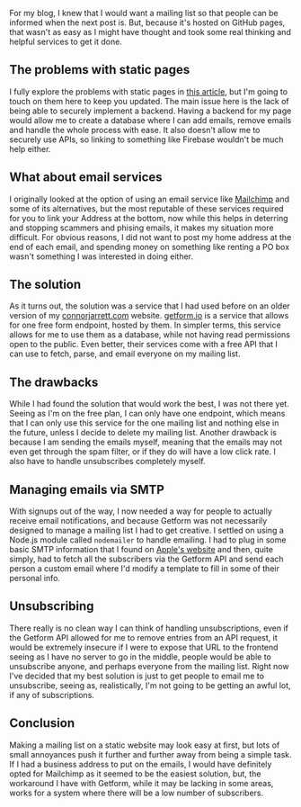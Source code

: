 <!-- 
# title: Adding a mailing list to a GitHub pages site through getform.io
# description: I dive in to the challenges of trying to create a mailing list whithout acccess to a backend
# seo-description: Connor Jarrett explores the solutions and processes for creating a mailing list for a blog, and why it isn't as easy as it might seem.
# category: My projects
# keywords: mailing list, github pages, github, emails, email service, getform, mailchimp, email notifications, notifications
# image: mailing-list.png
# date: 2023-5-12
-->
For my blog, I knew that I would want a mailing list so that people can be informed when the next post is. But, because it's hosted on GitHub pages, that wasn't as easy as I might have thought and took some real thinking and helpful services to get it done.

## The problems with static pages
I fully explore the problems with static pages in [this article](https://labnotebook.connorjarrett.com/post/building-a-blog-with-github-pages-and-nodejs-despite-the-challenges), but I'm going to touch on them here to keep you updated. The main issue here is the lack of being able to securely implement a backend. Having a backend for my page would allow me to create a database where I can add emails, remove emails and handle the whole process with ease. It also doesn't allow me to securely use APIs, so linking to something like Firebase wouldn't be much help either.

## What about email services
I originally looked at the option of using an email service like [Mailchimp](https://mailchimp.com/) and some of its alternatives, but the most reputable of these services required for you to link your Address at the bottom, now while this helps in deterring and stopping scammers and phising emails, it makes my situation more difficult. For obvious reasons, I did not want to post my home address at the end of each email, and spending money on something like renting a PO box wasn't something I was interested in doing either.

## The solution
As it turns out, the solution was a service that I had used before on an older version of my [connorjarrett.com](https://connorjarrett.com) website. [getform.io](https://getform.io) is a service that allows for one free form endpoint, hosted by them. In simpler terms, this service allows for me to use them as a database, while not having read permissions open to the public. Even better, their services come with a free API that I can use to fetch, parse, and email everyone on my mailing list.

## The drawbacks
While I had found the solution that would work the best, I was not there yet. Seeing as I'm on the free plan, I can only have one endpoint, which means that I can only use this service for the one mailing list and nothing else in the future, unless I decide to delete my mailing list. Another drawback is because I am sending the emails myself, meaning that the emails may not even get through the spam filter, or if they do will have a low click rate. I also have to handle unsubscribes completely myself.

## Managing emails via SMTP
With signups out of the way, I now needed a way for people to actually receive email notifications, and because Getform was not necessarily designed to manage a mailing list I had to get creative. I settled on using a Node.js module called `nodemailer` to handle emailing. I had to plug in some basic SMTP information that I found on [Apple's website](https://support.apple.com/en-gb/HT202304) and then, quite simply, had to fetch all the subscribers via the Getform API and send each person a custom email where I'd modify a template to fill in some of their personal info.

## Unsubscribing
There really is no clean way I can think of handling unsubscriptions, even if the Getform API allowed for me to remove entries from an API request, it would be extremely insecure if I were to expose that URL to the frontend seeing as I have no server to go in the middle, people would be able to unsubscribe anyone, and perhaps everyone from the mailing list. Right now I've decided that my best solution is just to get people to email me to unsubscribe, seeing as, realistically, I'm not going to be getting an awful lot, if any of subscriptions.

## Conclusion
Making a mailing list on a static website may look easy at first, but lots of small annoyances push it further and further away from being a simple task. If I had a business address to put on the emails, I would have definitely opted for Mailchimp as it seemed to be the easiest solution, but, the workaround I have with Getform, while it may be lacking in some areas, works for a system where there will be a low number of subscribers.